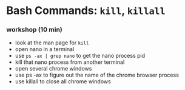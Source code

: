 # Bash Commands: `kill`, `killall`

### workshop (10 min)
* look at the man page for `kill`
* open nano in a terminal
* use ```ps -ax | grep nano``` to get the nano process pid
* kill that nano process from another terminal
* open several chrome windows
* use ps -ax to figure out the name of the chrome browser process
* use killall to close all chrome windows
